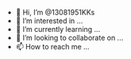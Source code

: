 - 👋 Hi, I’m @13081951KKs
- 👀 I’m interested in ...
- 🌱 I’m currently learning ...
- 💞️ I’m looking to collaborate on ...
- 📫 How to reach me ...

<!---
13081951KKs/13081951KKs is a ✨ special ✨ repository because its `README.md` (this file) appears on your GitHub profile.
You can click the Preview link to take a look at your changes.
--->
